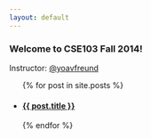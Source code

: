```yaml
---
layout: default
---
```

<h3>
<a name="welcome-to-cse103-fall-2014" class="anchor" href="#welcome-to-cse103-fall-2014"><span class="octicon octicon-link"></span></a>Welcome to CSE103 Fall 2014!</h3>

<p>Instructor: <a href="https://github.com/yoavfreund" class="user-mention">@yoavfreund</a></p>

<div id="posts">
<ul class="post-list">
{% for post in site.posts %}
  <li>
    <h4>
      <a class="post-link" href="{{ post.url | prepend: site.baseurl }}">{{ post.title }}</a>
    </h4>
  </li>
{% endfor %}
</ul>
</div>
